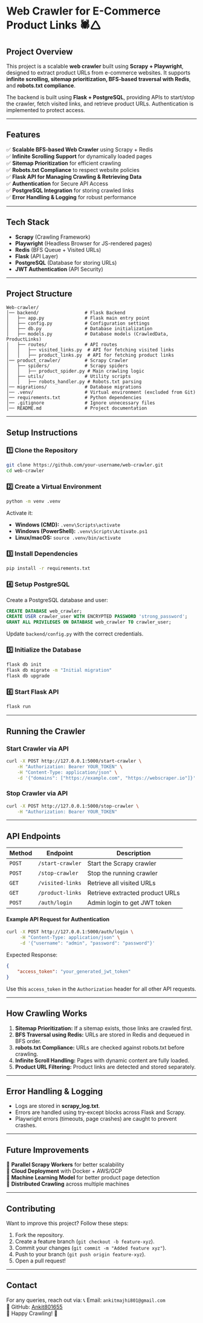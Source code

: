 # Web Crawler for E-Commerce Product Links 🕷️🛆

## **Project Overview**
This project is a scalable **web crawler** built using **Scrapy + Playwright**, designed to extract product URLs from e-commerce websites. It supports **infinite scrolling, sitemap prioritization, BFS-based traversal with Redis**, and **robots.txt compliance**.

The backend is built using **Flask + PostgreSQL**, providing APIs to start/stop the crawler, fetch visited links, and retrieve product URLs. Authentication is implemented to protect access.

---

## **Features**
✅ **Scalable BFS-based Web Crawler** using Scrapy + Redis  
✅ **Infinite Scrolling Support** for dynamically loaded pages  
✅ **Sitemap Prioritization** for efficient crawling  
✅ **Robots.txt Compliance** to respect website policies  
✅ **Flask API for Managing Crawling & Retrieving Data**  
✅ **Authentication** for Secure API Access  
✅ **PostgreSQL Integration** for storing crawled links  
✅ **Error Handling & Logging** for robust performance  

---

## **Tech Stack**
- **Scrapy** (Crawling Framework)
- **Playwright** (Headless Browser for JS-rendered pages)
- **Redis** (BFS Queue + Visited URLs)
- **Flask** (API Layer)
- **PostgreSQL** (Database for storing URLs)
- **JWT Authentication** (API Security)

---

## **Project Structure**
```
Web-crawler/
│── backend/                 # Flask Backend
│   ├── app.py               # Flask main entry point
│   ├── config.py            # Configuration settings
│   ├── db.py                # Database initialization
│   ├── models.py            # Database models (CrawledData, ProductLinks)
│   ├── routes/              # API routes
│   │   ├── visited_links.py  # API for fetching visited links
│   │   ├── product_links.py  # API for fetching product links
│── product_crawler/         # Scrapy Crawler
│   ├── spiders/             # Scrapy spiders
│   │   ├── product_spider.py # Main crawling logic
│   ├── utils/               # Utility scripts
│   │   ├── robots_handler.py # Robots.txt parsing
│── migrations/              # Database migrations
│── .venv/                   # Virtual environment (excluded from Git)
│── requirements.txt         # Python dependencies
│── .gitignore               # Ignore unnecessary files
│── README.md                # Project documentation
```

---

## **Setup Instructions**
### **1️⃣ Clone the Repository**
```bash
git clone https://github.com/your-username/web-crawler.git
cd web-crawler
```

### **2️⃣ Create a Virtual Environment**
```bash
python -m venv .venv
```
Activate it:
- **Windows (CMD):** `.venv\Scripts\activate`
- **Windows (PowerShell):** `.venv\Scripts\Activate.ps1`
- **Linux/macOS:** `source .venv/bin/activate`

### **3️⃣ Install Dependencies**
```bash
pip install -r requirements.txt
```

### **4️⃣ Setup PostgreSQL**
Create a PostgreSQL database and user:
```sql
CREATE DATABASE web_crawler;
CREATE USER crawler_user WITH ENCRYPTED PASSWORD 'strong_password';
GRANT ALL PRIVILEGES ON DATABASE web_crawler TO crawler_user;
```
Update `backend/config.py` with the correct credentials.

### **5️⃣ Initialize the Database**
```bash
flask db init
flask db migrate -m "Initial migration"
flask db upgrade
```

### **6️⃣ Start Flask API**
```bash
flask run
```

---

## **Running the Crawler**
### **Start Crawler via API**
```bash
curl -X POST http://127.0.0.1:5000/start-crawler \
    -H "Authorization: Bearer YOUR_TOKEN" \
    -H "Content-Type: application/json" \
    -d '{"domains": ["https://example.com", "https://webscraper.io"]}'
```
### **Stop Crawler via API**
```bash
curl -X POST http://127.0.0.1:5000/stop-crawler \
    -H "Authorization: Bearer YOUR_TOKEN"
```

---

## **API Endpoints**
| Method | Endpoint                  | Description |
|--------|---------------------------|-------------|
| `POST` | `/start-crawler`          | Start the Scrapy crawler |
| `POST` | `/stop-crawler`           | Stop the running crawler |
| `GET`  | `/visited-links`          | Retrieve all visited URLs |
| `GET`  | `/product-links`          | Retrieve extracted product URLs |
| `POST` | `/auth/login`             | Admin login to get JWT token |

#### **Example API Request for Authentication**
```bash
curl -X POST http://127.0.0.1:5000/auth/login \
     -H "Content-Type: application/json" \
     -d '{"username": "admin", "password": "password"}'
```
Expected Response:
```json
{
    "access_token": "your_generated_jwt_token"
}
```
Use this `access_token` in the `Authorization` header for all other API requests.

---

## **How Crawling Works**
1. **Sitemap Prioritization:** If a sitemap exists, those links are crawled first.
2. **BFS Traversal using Redis:** URLs are stored in Redis and dequeued in BFS order.
3. **robots.txt Compliance:** URLs are checked against robots.txt before crawling.
4. **Infinite Scroll Handling:** Pages with dynamic content are fully loaded.
5. **Product URL Filtering:** Product links are detected and stored separately.

---

## **Error Handling & Logging**
- Logs are stored in **scrapy_log.txt**.
- Errors are handled using try-except blocks across Flask and Scrapy.
- Playwright errors (timeouts, page crashes) are caught to prevent crashes.

---

## **Future Improvements**
🚀 **Parallel Scrapy Workers** for better scalability  
🚀 **Cloud Deployment** with Docker + AWS/GCP  
🚀 **Machine Learning Model** for better product page detection  
🚀 **Distributed Crawling** across multiple machines  

---

## **Contributing**
Want to improve this project? Follow these steps:
1. Fork the repository.
2. Create a feature branch (`git checkout -b feature-xyz`).
3. Commit your changes (`git commit -m "Added feature xyz"`).
4. Push to your branch (`git push origin feature-xyz`).
5. Open a pull request!

---

## **Contact**
For any queries, reach out via:
📞 Email: `ankitmajhi801@gmail.com`  
🐙 GitHub: [Ankit801655](https://github.com/Ankit801655)  
🚀 Happy Crawling! 🎯

